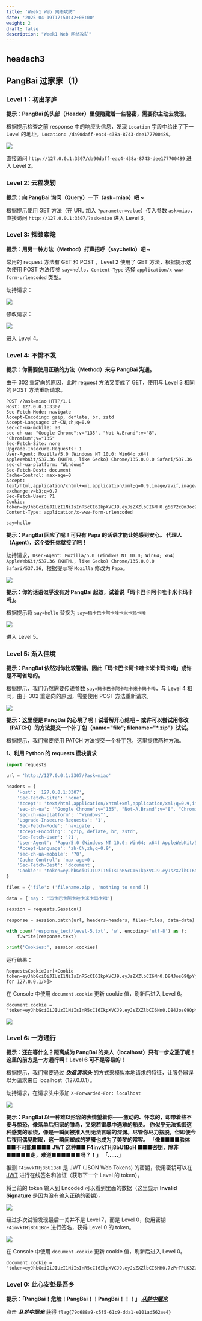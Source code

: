 ```yaml
---
title: 'Week1 Web 网络攻防'
date: '2025-04-19T17:50:42+08:00'
weight: 2
draft: false
description: "Week1 Web 网络攻防"
---
```


## headach3

## PangBai 过家家（1）

### Level 1：初出茅庐

**提示：PangBai 的头部（Header）里便隐藏着一些秘密，需要你主动去发现。**

根据提示检查之前 response 中的响应头信息，发现 `Location` 字段中给出了下一 Level 的地址，`Location: /da90daff-eac4-438a-8743-dee177700489`。

![](https://Puppy1599.github.io/picx-images-hosting/Typora/networkSecurity/PixPin_2025-04-22_16-33-02.5c16cym26p.webp)

直接访问 `http://127.0.0.1:3307/da90daff-eac4-438a-8743-dee177700489` 进入 Level 2。

### Level 2: 云程发轫

**提示：向 PangBai 询问（Query）一下（ask=miao）吧 ~**

根据提示使用 GET 方法（在 URL 加入 `?parameter=value`）传入参数 `ask=miao`，直接访问 `http://127.0.0.1:3307/?ask=miao` 进入 Level 3。

### Level 3: 探赜索隐

**提示：用另一种方法（Method）打声招呼（say=hello）吧 ~**

常用的 request 方法有 GET 和 POST ，Level 2 使用了 GET 方法，根据提示这次使用 POST 方法传参 `say=hello`，`Content-Type` 选择 `application/x-www-form-urlencoded` 类型。

劫持请求：

![](https://Puppy1599.github.io/picx-images-hosting/Typora/networkSecurity/PixPin_2025-04-22_17-10-20.491h241fge.webp)

修改请求：

![](https://Puppy1599.github.io/picx-images-hosting/Typora/networkSecurity/PixPin_2025-04-22_17-12-04.9gwrp3wql4.webp)

进入 Level 4。

### Level 4: 不悱不发

**提示：你需要使用正确的方法（Method）来与 PangBai 沟通。**

由于 302 重定向的原因，此时 request 方法又变成了 GET，使用与 Level 3 相同的 POST 方法重新请求。

```text
POST /?ask=miao HTTP/1.1
Host: 127.0.0.1:3307
Sec-Fetch-Mode: navigate
Accept-Encoding: gzip, deflate, br, zstd
Accept-Language: zh-CN,zh;q=0.9
sec-ch-ua-mobile: ?0
sec-ch-ua: "Google Chrome";v="135", "Not-A.Brand";v="8", "Chromium";v="135"
Sec-Fetch-Site: none
Upgrade-Insecure-Requests: 1
User-Agent: Mozilla/5.0 (Windows NT 10.0; Win64; x64) AppleWebKit/537.36 (KHTML, like Gecko) Chrome/135.0.0.0 Safari/537.36
sec-ch-ua-platform: "Windows"
Sec-Fetch-Dest: document
Cache-Control: max-age=0
Accept: text/html,application/xhtml+xml,application/xml;q=0.9,image/avif,image/webp,image/apng,*/*;q=0.8,application/signed-exchange;v=b3;q=0.7
Sec-Fetch-User: ?1
Cookie: token=eyJhbGciOiJIUzI1NiIsInR5cCI6IkpXVCJ9.eyJsZXZlbCI6NH0.g5672cQm3oc9BNuwUnE1yHl8UZQayXA2N_WDw4JbGQM
Content-Type: application/x-www-form-urlencoded

say=hello
```

**提示：PangBai 回应了呢！可只有 Papa 的话语才能让她感到安心。 代理人（Agent)，这个委托你就接了吧！**

劫持请求，`User-Agent: Mozilla/5.0 (Windows NT 10.0; Win64; x64) AppleWebKit/537.36 (KHTML, like Gecko) Chrome/135.0.0.0 Safari/537.36`，根据提示将 `Mozilla` 修改为 `Papa`。

![](https://Puppy1599.github.io/picx-images-hosting/Typora/networkSecurity/PixPin_2025-04-22_17-24-18.73u57wyols.webp)

**提示：你的话语似乎没有对 PangBai 起效，试着说「玛卡巴卡阿卡哇卡米卡玛卡呣」。**

根据提示将 `say=hello` 替换为 `say=玛卡巴卡阿卡哇卡米卡玛卡呣`

![](https://Puppy1599.github.io/picx-images-hosting/Typora/networkSecurity/PixPin_2025-04-22_17-26-53.51ecjv3cdj.webp)

进入 Level 5。

### Level 5: 渐入佳境

**提示：PangBai 依然对你比较警惕，因此「玛卡巴卡阿卡哇卡米卡玛卡呣」或许是不可省略的。**

根据提示，我们仍然需要传递参数 `say=玛卡巴卡阿卡哇卡米卡玛卡呣`，与 Level 4 相同，由于 302 重定向的原因，需要使用 POST 方法重新请求。

![](https://Puppy1599.github.io/picx-images-hosting/Typora/networkSecurity/PixPin_2025-04-22_17-32-44.86tuit5fjr.webp)

**提示：这里便是 PangBai 的心境了呢！试着解开心结吧 ~ 或许可以尝试用修改（PATCH）的方法提交一个补丁包（name="file"; filename="*.zip"）试试。**

根据提示，我们需要使用 PATCH 方法提交一个补丁包，这里提供两种方法。

**1、利用 Python 的 requests 模块请求**

```python
import requests

url = 'http://127.0.0.1:3307/?ask=miao'

headers = {
    'Host': '127.0.0.1:3307',
    'Sec-Fetch-Site': 'none',
    'Accept': 'text/html,application/xhtml+xml,application/xml;q=0.9,image/avif,image/webp,image/apng,*/*;q=0.8,application/signed-exchange;v=b3;q=0.7',
    'sec-ch-ua': '"Google Chrome";v="135", "Not-A.Brand";v="8", "Chromium";v="135"',
    'sec-ch-ua-platform': '"Windows"',
    'Upgrade-Insecure-Requests': '1',
    'Sec-Fetch-Mode': 'navigate',
    'Accept-Encoding': 'gzip, deflate, br, zstd',
    'Sec-Fetch-User': '?1',
    'User-Agent': 'Papa/5.0 (Windows NT 10.0; Win64; x64) AppleWebKit/537.36 (KHTML, like Gecko) Chrome/135.0.0.0 Safari/537.36',
    'Accept-Language': 'zh-CN,zh;q=0.9',
    'sec-ch-ua-mobile': '?0',
    'Cache-Control': 'max-age=0',
    'Sec-Fetch-Dest': 'document',
    'Cookie': 'token=eyJhbGciOiJIUzI1NiIsInR5cCI6IkpXVCJ9.eyJsZXZlbCI6NX0.aSNfpRjut2OiqeDG8CdhjCiqv2CensxCWsXEJO_ZSKw',
}

files = {'file': ('filename.zip', 'nothing to send')}

data = {'say': '玛卡巴卡阿卡哇卡米卡玛卡呣'}

session = requests.Session()

response = session.patch(url, headers=headers, files=files, data=data)

with open('response_text/level-5.txt', 'w', encoding='utf-8') as f:
    f.write(response.text)

print('Cookies:', session.cookies)
```

运行结果：
```text
RequestsCookieJar[<Cookie token=eyJhbGciOiJIUzI1NiIsInR5cCI6IkpXVCJ9.eyJsZXZlbCI6Nn0.D84JosG9QpYj69hSrIaH36ofPNNKZwRAyqr2n14y5LI for 127.0.0.1/>]>
```

在 Console 中使用 `document.cookie` 更新 cookie 值，刷新后进入 Level 6。

```text
document.cookie = "token=eyJhbGciOiJIUzI1NiIsInR5cCI6IkpXVCJ9.eyJsZXZlbCI6Nn0.D84JosG9QpYj69hSrIaH36ofPNNKZwRAyqr2n14y5LI"
```

![](https://Puppy1599.github.io/picx-images-hosting/Typora/networkSecurity/PixPin_2025-04-22_20-02-06.45hv4kdah5.webp)

### Level 6: 一方通行

**提示：还在等什么？距离成为 PangBai 的亲人（localhost）只有一步之遥了呢！ 这里的前方是一方通行啊！Level 6 可不是容易的！**

根据提示，我们需要通过 ***伪造请求头*** 的方式来模拟本地请求的特征，让服务器误以为请求来自 localhost（127.0.0.1）。

劫持请求，在请求头中添加 `X-Forwarded-For: localhost`

![](https://Puppy1599.github.io/picx-images-hosting/Typora/networkSecurity/PixPin_2025-04-22_20-10-34.8hgoc47j2o.webp)

**提示：PangBai 以一种难以形容的表情望着你——激动的、怀念的，却带着些不安与惊恐，像落单后归家的雏鸟，又宛若雷暴中遇难的船员。 你似乎无法抵御这种感觉的萦绕，像是一瞬间被推入到无法言喻的深渊。尽管你尽力摆脱，但即便今后夜间偶见酣眠，这一瞬间塑成的梦魇也成为了美梦的常客。 「像■■■■验体■■不可能■■■■ JWT 这种■■ F4invkTHj8bU1BoH ■■■密钥，除非■■■■■走，难道■■■■■■吗？！」 「......」**

推测 `F4invkTHj8bU1BoH` 是 JWT (JSON Web Tokens) 的密钥，使用密钥可以在 [JWT](https://jwt.io/) 进行在线签名和验证（获取下一个 Level 的 token）。

将当前的 token 输入到 Encoded 可以看到里面的数据（这里显示 **Invalid Signature** 是因为没有输入正确的密钥）。

![](https://Puppy1599.github.io/picx-images-hosting/Typora/networkSecurity/PixPin_2025-04-22_20-48-23.3rbfdqshqh.webp)

经过多次试验发现最后一关并不是 Level 7，而是 Level 0，使用密钥 `F4invkTHj8bU1BoH` 进行签名，获得 Level 0 的 token。

![](https://Puppy1599.github.io/picx-images-hosting/Typora/networkSecurity/PixPin_2025-04-22_20-37-27.9nzzkqv5yd.webp)

在 Console 中使用 `document.cookie` 更新 cookie 值，刷新后进入 Level 0。

```text
document.cookie = "token=eyJhbGciOiJIUzI1NiIsInR5cCI6IkpXVCJ9.eyJsZXZlbCI6MH0.7zPrTPLK3ZURtmd34FfByRYPm9a425XdcktwV5hFAvs"
```

### Level 0: 此心安处是吾乡

**提示：「PangBai！危险！PangBai！！PangBai！！！」 _<u>从梦中醒来</u>_**

点击 ***从梦中醒来*** 获得 `flag{79d688a9-c5f5-61c9-dda1-e101ad562ae4}`